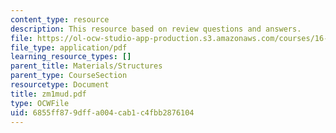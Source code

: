 ```yaml
---
content_type: resource
description: This resource based on review questions and answers.
file: https://ol-ocw-studio-app-production.s3.amazonaws.com/courses/16-01-unified-engineering-i-ii-iii-iv-fall-2005-spring-2006/6855ff879dffa004cab1c4fbb2876104_zm1mud.pdf
file_type: application/pdf
learning_resource_types: []
parent_title: Materials/Structures
parent_type: CourseSection
resourcetype: Document
title: zm1mud.pdf
type: OCWFile
uid: 6855ff87-9dff-a004-cab1-c4fbb2876104
---
```

